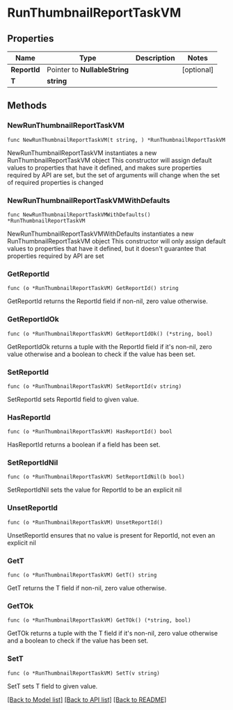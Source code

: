 # RunThumbnailReportTaskVM

## Properties

Name | Type | Description | Notes
------------ | ------------- | ------------- | -------------
**ReportId** | Pointer to **NullableString** |  | [optional] 
**T** | **string** |  | 

## Methods

### NewRunThumbnailReportTaskVM

`func NewRunThumbnailReportTaskVM(t string, ) *RunThumbnailReportTaskVM`

NewRunThumbnailReportTaskVM instantiates a new RunThumbnailReportTaskVM object
This constructor will assign default values to properties that have it defined,
and makes sure properties required by API are set, but the set of arguments
will change when the set of required properties is changed

### NewRunThumbnailReportTaskVMWithDefaults

`func NewRunThumbnailReportTaskVMWithDefaults() *RunThumbnailReportTaskVM`

NewRunThumbnailReportTaskVMWithDefaults instantiates a new RunThumbnailReportTaskVM object
This constructor will only assign default values to properties that have it defined,
but it doesn't guarantee that properties required by API are set

### GetReportId

`func (o *RunThumbnailReportTaskVM) GetReportId() string`

GetReportId returns the ReportId field if non-nil, zero value otherwise.

### GetReportIdOk

`func (o *RunThumbnailReportTaskVM) GetReportIdOk() (*string, bool)`

GetReportIdOk returns a tuple with the ReportId field if it's non-nil, zero value otherwise
and a boolean to check if the value has been set.

### SetReportId

`func (o *RunThumbnailReportTaskVM) SetReportId(v string)`

SetReportId sets ReportId field to given value.

### HasReportId

`func (o *RunThumbnailReportTaskVM) HasReportId() bool`

HasReportId returns a boolean if a field has been set.

### SetReportIdNil

`func (o *RunThumbnailReportTaskVM) SetReportIdNil(b bool)`

 SetReportIdNil sets the value for ReportId to be an explicit nil

### UnsetReportId
`func (o *RunThumbnailReportTaskVM) UnsetReportId()`

UnsetReportId ensures that no value is present for ReportId, not even an explicit nil
### GetT

`func (o *RunThumbnailReportTaskVM) GetT() string`

GetT returns the T field if non-nil, zero value otherwise.

### GetTOk

`func (o *RunThumbnailReportTaskVM) GetTOk() (*string, bool)`

GetTOk returns a tuple with the T field if it's non-nil, zero value otherwise
and a boolean to check if the value has been set.

### SetT

`func (o *RunThumbnailReportTaskVM) SetT(v string)`

SetT sets T field to given value.



[[Back to Model list]](../README.md#documentation-for-models) [[Back to API list]](../README.md#documentation-for-api-endpoints) [[Back to README]](../README.md)


